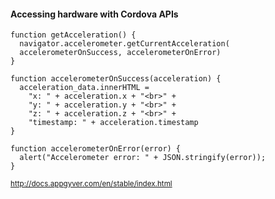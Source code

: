 ####  Accessing hardware with Cordova APIs <!-- .element: class="bold" -->

    function getAcceleration() {
      navigator.accelerometer.getCurrentAcceleration(
      accelerometerOnSuccess, accelerometerOnError)
    }

    function accelerometerOnSuccess(acceleration) {
      acceleration_data.innerHTML =
        "x: " + acceleration.x + "<br>" +
        "y: " + acceleration.y + "<br>" +
        "z: " + acceleration.z + "<br>" +
        "timestamp: " + acceleration.timestamp
    }

    function accelerometerOnError(error) {
      alert("Accelerometer error: " + JSON.stringify(error));
    }

<small>http://docs.appgyver.com/en/stable/index.html</small>